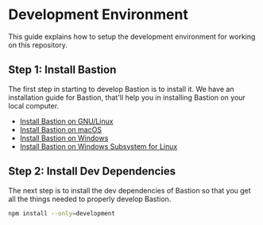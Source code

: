 # Development Environment
This guide explains how to setup the development environment for working on this
repository.

## Step 1: Install Bastion
The first step in starting to develop Bastion is to install it. We have an
installation guide for Bastion, that'll help you in installing Bastion on your
local computer.

 -  [Install Bastion on GNU/Linux]
 -  [Install Bastion on macOS]
 -  [Install Bastion on Windows]
 -  [Install Bastion on Windows Subsystem for Linux]

<!-- Links -->
[Install Bastion on GNU/Linux]: https://docs.bastionbot.org/install-linux
[Install Bastion on macOS]: https://docs.bastionbot.org/install-macos
[Install Bastion on Windows]: https://docs.bastionbot.org/install-win
[Install Bastion on Windows Subsystem for Linux]: https://docs.bastionbot.org/install-win-wsl

## Step 2: Install Dev Dependencies
The next step is to install the dev dependencies of Bastion so that you get all
the things needed to properly develop Bastion.

```bash
npm install --only=development
```
